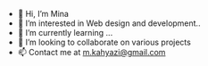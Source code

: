 - 👋 Hi, I’m Mina
- 👀 I’m interested in Web design and development..
- 🌱 I’m currently learning ...
- 💞️ I’m looking to collaborate on various projects
- 📫 Contact me at m.kahyazi@gmail.com

<!---
mina-kahyazi/mina-kahyazi is a ✨ special ✨ repository because its `README.md` (this file) appears on your GitHub profile.
You can click the Preview link to take a look at your changes.
--->
